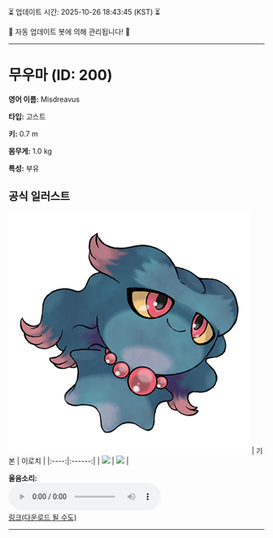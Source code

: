 
⏳ 업데이트 시간: 2025-10-26 18:43:45 (KST) ⏳

🤖 자동 업데이트 봇에 의해 관리됩니다! 🤖

---

# 무우마 (ID: 200)
**영어 이름:** Misdreavus

**타입:** 고스트

**키:** 0.7 m

**몸무게:** 1.0 kg

**특성:** 부유

## 공식 일러스트
![](https://raw.githubusercontent.com/PokeAPI/sprites/master/sprites/pokemon/other/official-artwork/200.png)
| 기본 | 이로치 |
|:----:|:------:|
| <img src="http://play.pokemonshowdown.com/sprites/ani/misdreavus.gif" width="200"> | <img src="http://play.pokemonshowdown.com/sprites/ani-shiny/misdreavus.gif" width="200"> |

**울음소리:**<br><audio controls src="https://raw.githubusercontent.com/PokeAPI/cries/main/cries/pokemon/latest/200.ogg"></audio><br> [링크(다운로드 될 수도)](https://raw.githubusercontent.com/PokeAPI/cries/main/cries/pokemon/latest/200.ogg)


---
